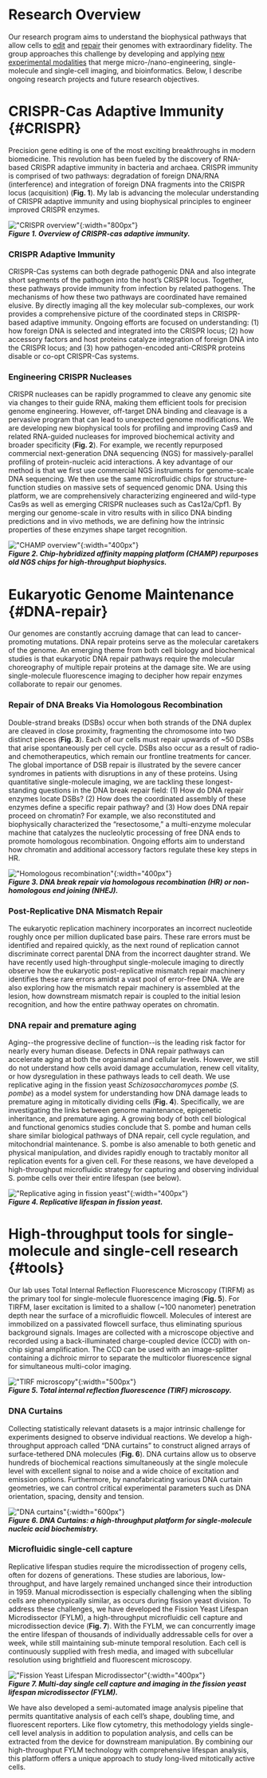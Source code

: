 # Research Overview

Our research program aims to understand the biophysical pathways that allow cells to [edit](#CRISPR) and [repair](#DNA-repair) their genomes with extraordinary fidelity. The group approaches this challenge by developing and applying [new experimental modalities](#tools) that merge micro-/nano-engineering, single-molecule and single-cell imaging, and bioinformatics. Below, I describe ongoing research projects and future research objectives.

# CRISPR-Cas Adaptive Immunity {#CRISPR}

Precision gene editing is one of the most exciting breakthroughs in modern biomedicine. This revolution has been fueled by the discovery of RNA-based CRISPR adaptive immunity in bacteria and archaea. CRISPR immunity is comprised of two pathways: degradation of foreign DNA/RNA (interference) and integration of foreign DNA fragments into the CRISPR locus (acquisition) (**Fig. 1**). My lab is advancing the molecular understanding of CRISPR adaptive immunity and using biophysical principles to engineer improved CRISPR enzymes.

!["CRISPR overview"](/assets/images/research/CRISPR-overview.png){:width="800px"}  
***Figure 1. Overview of CRISPR-cas adaptive immunity.***

### CRISPR Adaptive Immunity
CRISPR-Cas systems can both degrade pathogenic DNA and also integrate short segments of the pathogen into the host’s CRISPR locus. Together, these pathways provide immunity from infection by related pathogens. The mechanisms of how these two pathways are coordinated have remained elusive. By directly imaging all the key molecular sub-complexes, our work provides a comprehensive picture of the coordinated steps in CRISPR-based adaptive immunity. Ongoing efforts are focused on understanding: (1) how foreign DNA is selected and integrated into the CRISPR locus; (2) how accessory factors and host proteins catalyze integration of foreign DNA into the CRISPR locus; and (3) how pathogen-encoded anti-CRISPR proteins disable or co-opt CRISPR-Cas systems.

### Engineering CRISPR Nucleases
CRISPR nucleases can be rapidly programmed to cleave any genomic site via changes to their guide RNA, making them efficient tools for precision genome engineering. However, off-target DNA binding and cleavage is a pervasive program that can lead to unexpected genome modifications. We are developing new biophysical tools for profiling and improving Cas9 and related RNA-guided nucleases for improved biochemical activity and broader specificity (**Fig. 2**). For example, we recently repurposed commercial next-generation DNA sequencing (NGS) for massively-parallel profiling of protein-nucleic acid interactions. A key advantage of our method is that we first use commercial NGS instruments for genome-scale DNA sequencing. We then use the same microfluidic chips for structure-function studies on massive sets of sequenced genomic DNA. Using this platform, we are comprehensively characterizing engineered and wild-type Cas9s as well as emerging CRISPR nucleases such as Cas12a/Cpf1. By merging our genome-scale in vitro results with in silico DNA binding predictions and in vivo methods, we are defining how the intrinsic properties of these enzymes shape target recognition.

!["CHAMP overview"](/assets/images/research/champ_toc.png){:width="400px"}   
***Figure 2. Chip-hybridized affinity mapping platform (CHAMP) repurposes old NGS chips for high-throughput biophysics.***

# Eukaryotic Genome Maintenance {#DNA-repair}

Our genomes are constantly accruing damage that can lead to cancer-promoting mutations. DNA repair proteins serve as the molecular caretakers of the genome. An emerging theme from both cell biology and biochemical studies is that eukaryotic DNA repair pathways require the molecular choreography of multiple repair proteins at the damage site. We are using single-molecule fluorescence imaging to decipher how repair enzymes collaborate to repair our genomes.

### Repair of DNA Breaks Via Homologous Recombination
Double-strand breaks (DSBs) occur when both strands of the DNA duplex are cleaved in close proximity, fragmenting the chromosome into two distinct pieces (**Fig. 3**). Each of our cells must repair upwards of ~50 DSBs that arise spontaneously per cell cycle. DSBs also occur as a result of radio- and chemotherapeutics, which remain our frontline treatments for cancer. The global importance of DSB repair is illustrated by the severe cancer syndromes in patients with disruptions in any of these proteins. Using quantitative single-molecule imaging, we are tackling these longest-standing questions in the DNA break repair field: (1) How do DNA repair enzymes locate DSBs? (2) How does the coordinated assembly of these enzymes define a specific repair pathway? and (3) How does DNA repair proceed on chromatin? For example, we also reconstituted and biophysically characterized the “resectosome,” a multi-enzyme molecular machine that catalyzes the nucleolytic processing of free DNA ends to promote homologous recombination. Ongoing efforts aim to understand how chromatin and additional accessory factors regulate these key steps in HR.

!["Homologous recombination"](/assets/images/research/hr.png){:width="400px"}     
***Figure 3. DNA break repair via homologous recombination (HR) or non-homologous  end joining (NHEJ).***

### Post-Replicative DNA Mismatch Repair
The eukaryotic replication machinery incorporates an incorrect nucleotide roughly once per million duplicated base pairs.  These rare errors must be identified and repaired quickly, as the next round of replication cannot discriminate correct parental DNA from the incorrect daughter strand. We have recently used high-throughput single-molecule imaging to directly observe how the eukaryotic post-replicative mismatch repair machinery identifies these rare errors amidst a vast pool of error-free DNA. We are also exploring how the mismatch repair machinery is assembled at the lesion, how downstream mismatch repair is coupled to the initial lesion recognition, and how the entire pathway operates on chromatin.

### DNA repair and premature aging
Aging--the progressive decline of function--is the leading risk factor for nearly every human disease. Defects in DNA repair pathways can accelerate aging at both the organismal and cellular levels. However, we still do not understand how cells avoid damage accumulation, renew cell vitality, or how dysregulation in these pathways leads to cell death. We use replicative aging in the fission yeast _Schizosaccharomyces pombe_ (_S. pombe_) as a model system for understanding how DNA damage leads to premature aging in mitotically dividing cells (**Fig. 4**). Specifically, we are investigating the links between genome maintenance, epigenetic inheritance, and premature aging. A growing body of both cell biological and functional genomics studies conclude that S. pombe and human cells share similar biological pathways of DNA repair, cell cycle regulation, and mitochondrial maintenance. S. pombe is also amenable to both genetic and physical manipulation, and divides rapidly enough to tractably monitor all replication events for a given cell. For these reasons, we have developed a high-throughput microfluidic strategy for capturing and observing individual S. pombe cells over their entire lifespan (see below).

!["Replicative aging in fission yeast"](/assets/images/research/oldpole.png){:width="400px"}       
***Figure 4. Replicative lifespan in fission yeast.***

# High-throughput tools for single-molecule and single-cell research {#tools}

Our lab uses Total Internal Reflection Fluorescence Microscopy (TIRFM) as the primary tool for single-molecule fluorescence imaging (**Fig. 5**). For TIRFM, laser excitation is limited to a shallow (~100 nanometer) penetration depth near the surface of a microfluidic flowcell. Molecules of interest are immobilized on a passivated flowcell surface, thus eliminating spurious background signals. Images are collected with a microscope objective and recorded using a back-illuminated charge-coupled device (CCD) with on-chip signal amplification. The CCD can be used with an image-splitter containing a dichroic mirror to separate the multicolor fluorescence signal for simultaneous multi-color imaging.

!["TIRF microscopy"](/assets/images/research/tirf.png){:width="500px"}     
***Figure 5. Total internal reflection fluorescence (TIRF) microscopy.***

### DNA Curtains
Collecting statistically relevant datasets is a major intrinsic challenge for experiments designed to observe individual reactions. We develop a high-throughput approach called “DNA curtains” to construct aligned arrays of surface-tethered DNA molecules (**Fig. 6**). DNA curtains allow us to observe hundreds of biochemical reactions simultaneously at the single molecule level with excellent signal to noise and a wide choice of excitation and emission options. Furthermore, by nanofabricating various DNA curtain geometries, we can control critical experimental parameters such as DNA orientation, spacing, density and tension.

!["DNA curtains"](/assets/images/research/dnacurtains.png){:width="600px"}     
***Figure 6. DNA Curtains: a high-throughput platform for single-molecule nucleic acid biochemistry.***

### Microfluidic single-cell capture
Replicative lifespan studies require the microdissection of progeny cells, often for dozens of generations. These studies are laborious, low-throughput, and have largely remained unchanged since their introduction in 1959. Manual microdissection is especially challenging when the sibling cells are phenotypically similar, as occurs during fission yeast division. To address these challenges, we have developed the Fission Yeast Lifespan Microdissector (FYLM), a high-throughput microfluidic cell capture and microdissection device (**Fig. 7**). With the FYLM, we can concurrently image the entire lifespan of thousands of individually addressable cells for over a week, while still maintaining sub-minute temporal resolution. Each cell is continuously supplied with fresh media, and imaged with subcellular resolution using brightfield and fluorescent microscopy.

!["Fission Yeast Lifespan Microdissector"](/assets/images/research/fylm.png){:width="400px"}     
***Figure 7. Multi-day single cell capture and imaging in the fission yeast lifespan microdissector (FYLM).***

We have also developed a semi-automated image analysis pipeline that permits quantitative analysis of each cell’s shape, doubling time, and fluorescent reporters. Like flow cytometry, this methodology yields single-cell level analysis in addition to population analysis, and cells can be extracted from the device for downstream manipulation. By combining our high-throughput FYLM technology with comprehensive lifespan analysis, this platform offers a unique approach to study long-lived mitotically active cells.
